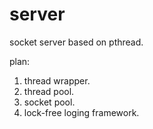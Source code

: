 server
======

socket server based on pthread.

plan:

 1) thread wrapper.
 2) thread pool.
 3) socket pool.
 4) lock-free loging framework.
 
